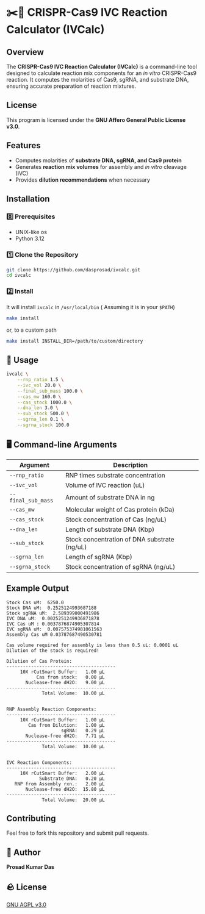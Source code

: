 # ✂️🧬 CRISPR-Cas9 IVC Reaction Calculator (IVCalc)

## Overview
The **CRISPR-Cas9 IVC Reaction Calculator (IVCalc)** is a command-line tool designed to calculate reaction mix components for an *in vitro* CRISPR-Cas9 reaction. It computes the molarities of Cas9, sgRNA, and substrate DNA, ensuring accurate preparation of reaction mixtures.

## License
This program is licensed under the **GNU Affero General Public License v3.0**.

## Features
- Computes molarities of **substrate DNA, sgRNA, and Cas9 protein**
- Generates **reaction mix volumes** for assembly and *in vitro* cleavage (IVC)
- Provides **dilution recommendations** when necessary

## Installation

### 0️⃣ Prerequisites
- UNIX-like os
- Python 3.12

### 1️⃣ Clone the Repository
```sh
git clone https://github.com/dasprosad/ivcalc.git
cd ivcalc
```
### 2️⃣ Install
It will install `ivcalc` in `/usr/local/bin` ( Assuming it is in your `$PATH`)
```sh
make install
```
or, to a custom path
```sh
make install INSTALL_DIR=/path/to/custom/directory
```

## 🏁 Usage
```sh
ivcalc \
    --rnp_ratio 1.5 \
    --ivc_vol 20.0 \
    --final_sub_mass 100.0 \
    --cas_mw 160.0 \
    --cas_stock 1000.0 \
    --dna_len 3.0 \
    --sub_stock 500.0 \
    --sgrna_len 0.1 \
    --sgrna_stock 100.0
```

## 🖥️ Command-line Arguments
| Argument | Description |
|----------|-------------|
| `--rnp_ratio` | RNP times substrate concentration |
| `--ivc_vol` | Volume of IVC reaction (uL) |
| `--final_sub_mass` | Amount of substrate DNA in ng |
| `--cas_mw` | Molecular weight of Cas protein (kDa) |
| `--cas_stock` | Stock concentration of Cas (ng/uL) |
| `--dna_len` | Length of substrate DNA (Kbp) |
| `--sub_stock` | Stock concentration of DNA substrate (ng/uL) |
| `--sgrna_len` | Length of sgRNA (Kbp) |
| `--sgrna_stock` | Stock concentration of sgRNA (ng/uL) |

## Example Output
```
Stock Cas uM:  6250.0
Stock DNA uM:  0.2525124993687188
Stock sgRNA uM:  2.589399000491986
IVC DNA uM:  0.0025251249936871878
IVC Cas uM : 0.0037876874905307814
IVC sgRNA uM:  0.007575374981061563
Assembly Cas uM 0.03787687490530781

Cas volume required for assembly is less than 0.5 uL: 0.0001 uL
Dilution of the stock is required!

Dilution of Cas Protein:
----------------------------------------
     10X rCutSmart Buffer:   1.00 μL
           Cas from stock:   0.00 μL
       Nuclease-free dH2O:   9.00 μL
----------------------------------------
             Total Volume:  10.00 μL


RNP Assembly Reaction Components:
----------------------------------------
     10X rCutSmart Buffer:   1.00 μL
        Cas from Dilution:   1.00 μL
                    sgRNA:   0.29 μL
       Nuclease-free dH2O:   7.71 μL
----------------------------------------
             Total Volume:  10.00 μL


IVC Reaction Components:
----------------------------------------
     10X rCutSmart Buffer:   2.00 μL
            Substrate DNA:   0.20 μL
   RNP from Assembly rxn.:   2.00 μL
       Nuclease-free dH2O:  15.80 μL
----------------------------------------
             Total Volume:  20.00 μL
```

## Contributing
Feel free to fork this repository and submit pull requests.

## 🧌 Author
**Prosad Kumar Das**

## 🪨 License
[GNU AGPL v3.0](https://www.gnu.org/licenses/agpl-3.0.html)
